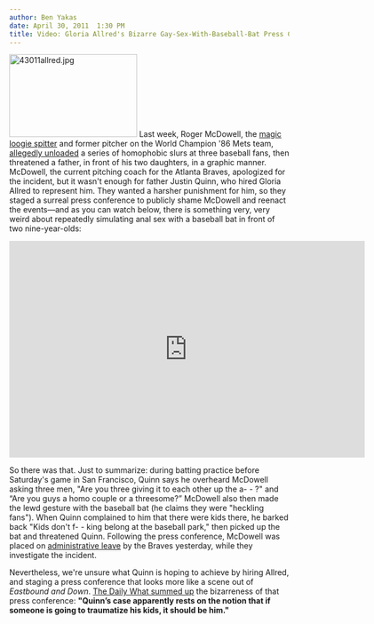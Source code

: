 ```yaml
---
author: Ben Yakas
date: April 30, 2011  1:30 PM
title: Video: Gloria Allred's Bizarre Gay-Sex-With-Baseball-Bat Press Conference
---
```


<p><span class="mt-enclosure mt-enclosure-image" style="display: inline;"> <img alt="43011allred.jpg" src="https://web.archive.org/web/20130519162735im_/http://gothamist.com/attachments/byakas/43011allred.jpg" width="230" height="149" class="image-left"> </span>Last week, Roger McDowell, the <a href="https://web.archive.org/web/20130519162735/http://www.youtube.com/watch?v=wYkrjjTkjdk&amp;feature=related">magic loogie spitter</a> and former pitcher on the World Champion &apos;86 Mets team, <a href="https://web.archive.org/web/20130519162735/http://gothamist.com/2011/04/28/former_mets_pitcher_in_trouble_for.php">allegedly unloaded</a> a series of homophobic slurs at three baseball fans, then threatened a father, in front of his two daughters, in a graphic manner. McDowell, the current pitching coach for the Atlanta Braves, apologized for the incident, but it wasn&apos;t enough for father Justin Quinn, who hired Gloria Allred to represent him. They wanted a harsher punishment for him, so they staged a surreal press conference to publicly shame McDowell and reenact the events&#x2014;and as you can watch below, there is something very, very weird about repeatedly simulating anal sex with a baseball bat in front of two nine-year-olds:</p>

<div style="text-align: center;"><iframe width="640" height="390" src="https://web.archive.org/web/20130519162735if_/http://www.youtube.com/embed/svXrAZKfX5k" frameborder="0" allowfullscreen></iframe></div>

<p>So there was that. Just to summarize: during batting practice before Saturday&apos;s game in San Francisco, Quinn says he overheard McDowell asking three men, &quot;Are you three giving it to each other up the a- - ?&quot; and &#x201C;Are you guys a homo couple or a threesome?&#x201D; McDowell also then made the lewd gesture with the baseball bat (he claims they were &quot;heckling fans&quot;). When Quinn complained to him that there were kids there, he barked back &quot;Kids don&apos;t f- - king belong at the baseball park,&quot; then picked up the bat and threatened Quinn. Following the press conference, McDowell was placed on <a href="https://web.archive.org/web/20130519162735/http://www.ajc.com/sports/atlanta-braves/mcdowell-placed-on-administrative-929835.html?cxtype=rss_news_128746">administrative leave</a> by the Braves yesterday, while they investigate the incident. </p>

<p>Nevertheless, we&apos;re unsure what Quinn is hoping to achieve by hiring Allred, and staging a press conference that looks more like a scene out of <em>Eastbound and Down</em>. <a href="https://web.archive.org/web/20130519162735/http://thedailywh.at/2011/04/29/wont-somebody-please-think-of-the-children-of-the-day/">The Daily What summed up</a> the bizarreness of that press conference: <strong>&quot;Quinn&#x2019;s case apparently rests on the notion that if someone is going to traumatize his kids, it should be him.&quot;</strong></p>